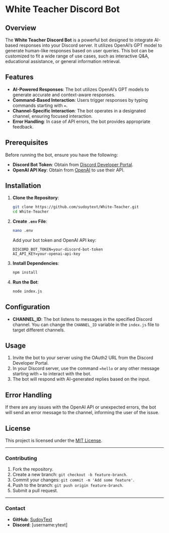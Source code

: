 
# White Teacher Discord Bot

## Overview
The **White Teacher Discord Bot** is a powerful bot designed to integrate AI-based responses into your Discord server. It utilizes OpenAI’s GPT model to generate human-like responses based on user queries. This bot can be customized to fit a wide range of use cases, such as interactive Q&A, educational assistance, or general information retrieval.

## Features
- **AI-Powered Responses**: The bot utilizes OpenAI’s GPT models to generate accurate and context-aware responses.
- **Command-Based Interaction**: Users trigger responses by typing commands starting with `=`.
- **Channel-Specific Interaction**: The bot operates in a designated channel, ensuring focused interaction.
- **Error Handling**: In case of API errors, the bot provides appropriate feedback.

## Prerequisites
Before running the bot, ensure you have the following:
- **Discord Bot Token**: Obtain from [Discord Developer Portal](https://discord.com/developers/applications).
- **OpenAI API Key**: Obtain from [OpenAI](https://beta.openai.com/signup) to use their API.

## Installation
1. **Clone the Repository**:
   ```bash
   git clone https://github.com/sudoytext/White-Teacher.git
   cd White-Teacher
   ```

2. **Create `.env` File**:
   ```bash
   nano .env
   ```
   Add your bot token and OpenAI API key:
   ```env
   DISCORD_BOT_TOKEN=your-discord-bot-token
   AI_API_KEY=your-openai-api-key
   ```

3. **Install Dependencies**:
   ```bash
   npm install
   ```

4. **Run the Bot**:
   ```bash
   node index.js
   ```

## Configuration
- **CHANNEL_ID**: The bot listens to messages in the specified Discord channel. You can change the `CHANNEL_ID` variable in the `index.js` file to target different channels.
  
## Usage
1. Invite the bot to your server using the OAuth2 URL from the Discord Developer Portal.
2. In your Discord server, use the command `=hello` or any other message starting with `=` to interact with the bot.
3. The bot will respond with AI-generated replies based on the input.

## Error Handling
If there are any issues with the OpenAI API or unexpected errors, the bot will send an error message to the channel, informing the user of the issue.

## License
This project is licensed under the [MIT License](LICENSE).

---

### Contributing
1. Fork the repository.
2. Create a new branch: `git checkout -b feature-branch`.
3. Commit your changes: `git commit -m 'Add some feature'`.
4. Push to the branch: `git push origin feature-branch`.
5. Submit a pull request.

---

### Contact
- **GitHub**: [SudoyText](https://github.com/sudoytext)
- **Discord**: [username:ytext]
